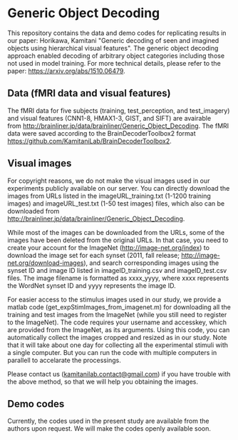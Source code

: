 # Generic Object Decoding

This repository contains the data and demo codes for replicating results in our paper: Horikawa, Kamitani "Generic decoding of seen and imagined objects using hierarchical visual features".
The generic object decoding approach enabled decoding of arbitrary object categories including those not used in model training. For more technical details, please refer to the paper: <https://arxiv.org/abs/1510.06479>.

## Data (fMRI data and visual features)
The fMRI data for five subjects (training, test_perception, and test_imagery) and visual features (CNN1-8, HMAX1-3, GIST, and SIFT) are avairable from <http://brainliner.jp/data/brainliner/Generic_Object_Decoding>. The fMRI data were saved according to the BrainDecoderToolbox2 format <https://github.com/KamitaniLab/BrainDecoderToolbox2>.

## Visual images
For copyright reasons, we do not make the visual images used in our experiments publicly available on our server. You can directly download the images from URLs listed in the imageURL_training.txt (1-1200 training images)  and imageURL_test.txt (1-50 test images) files, which also can be downloaded from <http://brainliner.jp/data/brainliner/Generic_Object_Decoding>. 

While most of the images can be downloaded from the URLs, some of the images have been deleted from the original URLs. In that case, you need to create your account for the ImageNet (<http://image-net.org/index>)  to download the image set for each synset (2011, fall release; <http://image-net.org/download-images>), and search corresponding images using the synset ID and image ID listed in imageID_training.csv and imageID_test.csv files. The image filename is formatted as xxxx_yyyy, where xxxx represents the WordNet synset ID and yyyy represents the image ID.

For easier access to the stimulus images used in our study, we provide a matlab code (get_expStimImages_from_imagenet.m) for downloading all the training and test images from the ImageNet (while you still need to register to the ImageNet). The code requires your username and accesskey, which are provided from the ImageNet, as its arguments. Using this code, you can automatically collect the images cropped and resized as in our study. Note that it will take about one day for collecting all the experimental stimuli with a single computer. But you can run the code with multiple computers in parallell to accelarate the processings.

Please contact us (kamitanilab.contact@gmail.com) if you have trouble with the above method, so that we will help you obtaining the images. 

## Demo codes
Currently, the codes used in the present study are available from the authors upon request. We will make the codes openly available soon.
